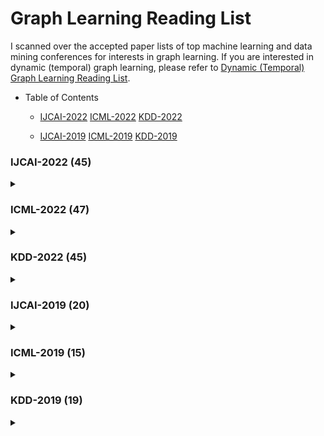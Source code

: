 # Graph Learning Reading List

I scanned over the accepted paper lists of top machine learning and data mining conferences for interests in graph learning. If you are interested in dynamic (temporal) graph learning, please refer to [Dynamic (Temporal) Graph Learning Reading List](https://github.com/doujiang-zheng/Dynamic-Temporal-Graph-Learning-Reading-List).

- Table of Contents
  - [IJCAI-2022](#ijcai-2022-45) [ICML-2022](#icml-2022-47) [KDD-2022](#kdd-2022-45)

  - [IJCAI-2019](#ijcai-2019-20) [ICML-2019](#icml-2019-15) [KDD-2019](#kdd-2019-19)

### IJCAI-2022 (45)
<details>
  <summary></summary>
  <li> A Simple yet Effective Method for Graph Classification </li> 
  <li> Subgraph Neighboring Relations Infomax for Inductive Link Prediction on Knowledge Graphs </li> 
  <li> GRELEN: Multivariate Time Series Anomaly Detection from the Perspective of Graph Relational Learning </li> 
  <li> CGMN: A Contrastive Graph Matching Network for Self-Supervised Graph Similarity Learning </li> 
  <li> RAW-GNN: RAndom Walk Aggregation based Graph Neural Network </li> 
  <li> Spiking Graph Convolutional Networks </li> 
  <li> Ensemble Multi-Relational Graph Neural Networks </li> 
  <li> Graph Masked Autoencoder Enhanced Predictor for Neural Architecture Search </li> 
  <li> A Sparse-Motif Ensemble Graph Convolutional Network against Over-smoothing </li> 
  <li> Deep Graph Matching for Partial Label Learning </li> 
  <li> Multi-Graph Fusion Networks for Urban Region Embedding </li> 
  <li> Learning Graph-based Residual Aggregation Network for Group Activity Recognition </li> 
  <li> Modeling Precursors for Temporal Knowledge Graph Reasoning via Auto-encoder Structure </li> 
  <li> Stabilizing and Enhancing Link Prediction through Deepened Graph Auto-Encoders </li> 
  <li> Augmenting Knowledge Graphs for Better Link Prediction </li> 
  <li> Entity Alignment with Reliable Path Reasoning and Relation-aware Heterogeneous Graph Transformer </li> 
  <li> Hierarchical Diffusion Scattering Graph Neural Network </li> 
  <li> Bootstrapping Informative Graph Augmentation via A Meta Learning Approach </li> 
  <li> Dynamic Graph Learning Based on Hierarchical Memory for Origin-Destination Demand Prediction </li> 
  <li> Data-Free Adversarial Knowledge Distillation for Graph Neural Networks </li> 
  <li> Enhancing Sequential Recommendation with Graph Contrastive Learning </li> 
  <li> FAITH: Few-Shot Graph Classification with Hierarchical Task Graphs </li> 
  <li> Eliminating Backdoor Triggers for Deep Neural Networks Using Attention Relation Graph Distillation </li> 
  <li> RecipeRec: A Heterogeneous Graph Learning Model for Recipe Recommendation </li> 
  <li> Long-term Spatio-Temporal Forecasting via Dynamic Multiple-Graph Attention </li> 
  <li> MERIT: Learning Multi-level Representations on Temporal Graphs </li> 
  <li> Beyond Homophily: Structure-aware Path Aggregation Graph Neural Network </li> 
  <li> Raising the Bar in Graph-level Anomaly Detection </li> 
  <li> Fine-Tuning Graph Neural Networks via Graph Topology induced Optimal Transport </li> 
  <li> Attributed Graph Clustering with Dual Redundancy Reduction </li> 
  <li> FOGS: First-Order Gradient Supervision with Learning-based Graph for Traffic Flow Forecasting </li> 
  <li> SGAT: Simplicial Graph Attention Network </li> 
  <li> Recipe2Vec: Multi-modal Recipe Representation Learning with Graph Neural Networks </li> 
  <li> Adversarial Explanations for Knowledge Graph Embeddings </li> 
  <li> Table2Graph: Transforming Tabular Data to Unified Weighted Graph </li> 
  <li> Regularized Graph Structure Learning with Semantic Knowledge for Multi-variates Time-Series Forecasting </li> 
  <li> Multi-view Unsupervised Graph Representation Learning </li> 
  <li> TiRGN: Time-Guided Recurrent Graph Network with Local-Global Historical Patterns for Temporal Knowledge Graph Reasoning </li> 
  <li> Rethinking the setting of semi-supervised learning on graphs </li> 
  <li> GraphDIVE: Graph Classification by Mixture of Diverse Experts </li> 
  <li> DyGRAIN: An Incremental Learning Framework for Dynamic Graphs </li> 
  <li> Learning Continuous Graph Structure with Bilevel Programming for Graph Neural Networks </li> 
  <li> Hypergraph Structure Learning for Hypergraph Neural Networks </li> 
  <li> Proximity Enhanced Graph Neural Networks with Channel Contrast </li> 
  <li> Self-supervised Graph Neural Networks for Multi-behavior Recommendation </li> 
</details>

### ICML-2022 (47)
<details>
    <summary></summary>
    <li> Convergence of Invariant Graph Networks </li> 
    <li> The Infinite Contextual Graph Markov Model </li> 
    <li> Structure-Aware Transformer for Graph Representation Learning </li> 
    <li> Faster Fundamental Graph Algorithms via Learned Predictions </li> 
    <li> Deep Variational Graph Convolutional Recurrent Network for Multivariate Time Series Anomaly Detection </li> 
    <li> Knowledge Base Question Answering by Case-based Reasoning over Subgraphs </li> 
    <li> SE(3) Equivariant Graph Neural Networks with Complete Local Frames </li> 
    <li> pathGCN: Learning General Graph Spatial Operators from Paths </li> 
    <li> $p$-Laplacian Based Graph Neural Networks </li> 
    <li> On the Equivalence Between Temporal and Static Equivariant Graph Representations </li> 
    <li> Large-Scale Graph Neural Architecture Search </li> 
    <li> Boosting Graph Structure Learning with Dummy Nodes </li> 
    <li> G-Mixup: Graph Data Augmentation for Graph Classification </li> 
    <li> GNNRank: Learning Global Rankings from Pairwise Comparisons via Directed Graph Neural Networks </li> 
    <li> Neuron Dependency Graphs: A Causal Abstraction of Neural Networks </li> 
    <li> Going Deeper into Permutation-Sensitive Graph Neural Networks </li> 
    <li> Score-based Generative Modeling of Graphs via the System of Stochastic Differential Equations </li> 
    <li> Comprehensive Analysis of Negative Sampling in Knowledge Graph Representation Learning </li> 
    <li> G$^2$CN: Graph Gaussian Convolution Networks with Concentrated Graph Filters </li> 
    <li> Generalization Guarantee of Training Graph Convolutional Networks with Graph Topology Sampling </li> 
    <li> Let Invariant Rationale Discovery Inspire Graph Contrastive Learning </li> 
    <li> Finding Global Homophily in Graph Neural Networks When Meeting Heterophily </li> 
    <li> Local Augmentation for Graph Neural Networks </li> 
    <li> Interpretable and Generalizable Graph Learning via Stochastic Attention Mechanism </li> 
    <li> SpeqNets: Sparsity-aware permutation-equivariant graph networks </li> 
    <li> A Theoretical Comparison of Graph Neural Network Extensions </li> 
    <li> Pocket2Mol: Efficient Molecular Sampling Based on 3D Protein Pockets </li> 
    <li> Nonlinear Feature Diffusion on Hypergraphs </li> 
    <li> Graph Neural Architecture Search Under Distribution Shifts </li> 
    <li> 3D Infomax improves GNNs for Molecular Property Prediction </li> 
    <li> Rethinking Graph Neural Networks for Anomaly Detection </li> 
    <li> Cross-Space Active Learning on Graph Convolutional Networks </li> 
    <li> How Powerful are Spectral Graph Neural Networks </li> 
    <li> Structural Entropy Guided Graph Hierarchical Pooling </li> 
    <li> ProGCL: Rethinking Hard Negative Mining in Graph Contrastive Learning </li> 
    <li> Self-Supervised Representation Learning via Latent Graph Prediction </li> 
    <li> Efficient Computation of Higher-Order Subgraph Attribution via Message Passing </li> 
    <li> Cycle Representation Learning for Inductive Relation Prediction </li> 
    <li> Omni-Granular Ego-Semantic Propagation for Self-Supervised Graph Representation Learning </li> 
    <li> A New Perspective on the Effects of Spectrum in Graph Neural Networks </li> 
    <li> Molecular Representation Learning via Heterogeneous Motif Graph Neural Networks </li> 
    <li> GraphFM: Improving Large-Scale GNN Training via Feature Momentum </li> 
    <li> GALAXY: Graph-based Active Learning at the Extreme </li> 
    <li> Deep and Flexible Graph Neural Architecture Search </li> 
    <li> NAFS: A Simple yet Tough-to-beat Baseline for Graph Representation Learning </li> 
    <li> Learning from Counterfactual Links for Link Prediction </li> 
    <li> Neural-Symbolic Models for Logical Queries on Knowledge Graphs </li> 
</details>

### KDD-2022 (45)
<details>
    <summary></summary>
    <li> Streaming Graph Neural Networks with Generative Replay </li> 
    <li> Causal Attention for Graph Classification </li> 
    <li> FlowGEN: A Generative Model for Flow Graphs </li> 
    <li> Graph-in-Graph Network for Automatic Gene Ontology Description Generation </li> 
    <li> Geometer: Graph Few-Shot Class-Incremental Learning via Prototype Representation </li> 
    <li> Repository Embedding via Heterogeneous Graph Adversarial Contrastive Learning </li> 
    <li> Towards a Native Quantum Paradigm for Graph Representation Learning: a Sampling-based Recurrent Embedding Approach </li> 
    <li> Subset Node Anomaly Tracking over Large Dynamic Graphs </li> 
    <li> TrajGAT: A Graph-based Long-term Dependency Modeling Approach for Trajectory Similarity Computation </li> 
    <li> ROLAND: Graph Learning Framework for Dynamic Graphs </li> 
    <li> Graph Neural Networks with Node-wise Architecture </li> 
    <li> Improving Social Network Embedding via New Second-Order Continuous Graph Neural Networks </li> 
    <li> Few-shot Heterogeneous Graph Learning via Cross-domain Knowledge Transfer </li> 
    <li> Multiplex Heterogeneous Graph Convolutional Network </li> 
    <li> Disentangled Heterogeneous Dynamic Graph Learning for Opioid Overdose Prediction </li> 
    <li> Graph-Flashback Network for Next Location Recommendation </li> 
    <li> Mining Spatio-Temporal Relations via Self-Paced Graph Contrastive Learning </li> 
    <li> Learning Binarized Graph Representations with Multi-faceted Quantization Reinforcement for Top-K Recommendation </li> 
    <li> Spatio-Temporal Graph Few-Shot Learning with Cross-City Knowledge Transfer </li> 
    <li> Dual Bidirectional Graph Convolutional Networks for Zero-shot Node Classification </li> 
    <li> Variational Graph Author Topic Modeling </li> 
    <li> Learning Causal Effects on Hypergraphs </li> 
    <li> Meta-Learned Metrics over Multi-Evolution Temporal Graphs </li> 
    <li> On Structural Explanation of Bias in Graph Neural Networks </li> 
    <li> GUIDE: Group Equality Informed Individual Fairness in Graph Neural Networks </li> 
    <li> Training Graph Neural Networks in Extreme Low-Data Regime </li> 
    <li> A Spectral Representation of Networks: The Path of Subgraphs </li> 
    <li> Enhancing Machine Learning Approaches for Graph Optimization Problems with Diversifying Graph Augmentation </li> 
    <li> COSTA: Covariance-Preserving Feature Augmentation for Graph Contrastive Learning </li> 
    <li> Condensing Graphs via One-Step Gradient Matching </li> 
    <li> Graph Structural Attack by Perturbing Spectral Distance </li> 
    <li> Feature Overcorrelation in Deep Graph Neural Networks: A New Perspective </li> 
    <li> Mask and Reason: Pre-Training Knowledge Graph Transformers for Complex Logical Queries </li> 
    <li> Fair View Graph Neural Network for Fair Node Representation Learning </li> 
    <li> Domain Adaptation in Physical Systems via Graph Kernel </li> 
    <li> How does Heterophily Impact Robustness of Graph Neural Networks? Theoretical Connections and Practical Implications </li> 
    <li> Pre-training Enhanced Spatial-temporal Graph Neural Network for Multivariate Time Series Forecasting </li> 
    <li> OODGAT: Learning on Graphs with Out-of-distribution Nodes </li> 
    <li> Compressing Deep Graph Neural Networks via Adversarial Knowledge Distillation </li> 
    <li> GraphMAE: Self-Supervised Masked Graph Autoencoders </li> 
    <li> Instant Graph Neural Networks for Dynamic Graphs </li> 
    <li> Multi-Behavior Hypergraph-Enhanced Transformer for Next-Item Recommendation </li> 
    <li> GPPT: Graph Pre-training and Prompt Tuning to Generalize Graph Neural Networks </li> 
    <li> Motif Prediction with Graph Neural Networks </li> 
    <li> Knowledge-Guided Pre-training of Graph Transformer for Molecular Property Prediction </li> 
</details>

### IJCAI-2019 (20)
<details>
    <summary></summary>
    <li>  A Degeneracy Framework for Scalable Graph Autoencoders </li>
    <li>  Adversarial Examples on Graph Data: Deep Insights into Attack and Defense </li>
    <li>  Attributed Graph Clustering via Adaptive Graph Convolution </li>
    <li>  Attributed Graph Clustering: A Deep Attentional Embedding Approach </li>
    <li>  Binarized Collaborative Filtering with Distilling Graph Convolutional Networks </li>
    <li>  Fairwalk: Towards Fair Graph Embedding </li>
    <li>  Fine-grained Event Categorization with Heterogeneous Graph Convolutional Networks </li>
    <li>  GCN-LASE: Towards Adequately Incorporating Link Attributes in Graph Convolutional Networks </li>
    <li>  Graph WaveNet for Deep Spatial-Temporal Graph Modeling </li>
    <li>  Hierarchical Graph Convolutional Networks for Semi-supervised Node Classification </li>
    <li>  Large Scale Evolving Graphs with Burst Detection </li>
    <li>  MR-GNN: Multi-Resolution and Dual Graph Neural Network for Predicting Structured Entity Interactions </li>
    <li>  Multi-view Knowledge Graph Embedding for Entity Alignment </li>
    <li>  Node Embedding over Temporal Graphs </li>
    <li>  Semi-supervised User Profiling with Heterogeneous Graph Attention Networks </li>
    <li>  SPAGAN: Shortest Path Graph Attention Network </li>
    <li>  Unsupervised Inductive Graph-Level Representation Learning via Graph-Graph Proximity </li>
    <li>  Tree Sampling Divergence: An Information-Theoretic Metric for Hierarchical Graph Clustering </li>
    <li>  Topology Attack and Defense for Graph Neural Networks: An Optimization Perspective </li>
    <li>  STAR-GCN: Stacked and Reconstructed Graph Convolutional Networks for Recommender Systems </li>
</details>

### ICML-2019 (15)
<details>
    <summary></summary>
    <li>  Self-Attention Graph Pooling </li>
    <li>  Graph U-Nets </li>
    <li>  Adversarial Attacks on Node Embeddings via Graph Poisoning </li>
    <li>  Simplifying Graph Convolutional Networks </li>
    <li>  MixHop: High-Order Graph Convolutional Architectures via Sparsified Neighborhood Mixing </li>
    <li>  Position-aware Graph Neural Networks </li>
    <li>  Relational Pooling for Graph Representations </li>
    <li>  Disentangled Graph Convolutional Network </li>
    <li>  Learning Discrete Structures for Graph Neural Networks </li>
    <li>  Stochastic Blockmodels meet Graph Neural Networks </li>
    <li>  Graphite: Iterative Generative Modeling of Graphs </li>
    <li>  Ego-CNN: Distributed, Egocentric Representations of Graphs for Detecting Critical Structures </li>
    <li>  Learning to Exploit Long-term Relational Dependencies in Knowledge Graphs </li>
    <li>  Spectral Clustering of Signed Graphs via Matrix Power Means </li>
    <li>  Random Walks on Hypergraphs with Edge<li>Dependent Vertex Weights </li>
</details>

### KDD-2019 (19)
<details>
    <summary></summary>
    <li>  A Representation Learning Framework for Property Graphs </li>
    <li>  Cluster-GCN: An Efficient Algorithm for Training Deep and Large Graph Convolutional Networks </li>
    <li>  DEMO-Net: Degree-specific Graph Neural Networks for Node and Graph Classification </li>
    <li>  Estimating Graphlet Statistics via Lifting </li>
    <li>  Estimating Node Importance in Knowledge Graphs Using Graph Neural Networks </li>
    <li>  Fast and Accurate Anomaly Detection in Dynamic Graphs with a Two-Pronged Approach </li>
    <li>  Graph Recurrent Networks with Attributed Random Walks </li>
    <li>  Graph Representation Learning via Hard and Channel-Wise Attention Networks </li>
    <li>  Graph-based Semi-Supervised & Active Learning for Edge Flows </li>
    <li>  Knowledge-aware Graph Neural Networks with Label Smoothness Regularization for Recommender Systems </li>
    <li>  Learning Dynamic Context Graphs for Predicting Social Events </li>
    <li>  NodeSketch: Highly-Efficient Graph Embeddings via Recursive Sketching </li>
    <li>  Predicting Path Failure In Time-Evolving Graphs </li>
    <li>  Robust Graph Convolutional Networks Against Adversarial Attacks </li>
    <li>  Scalable Graph Embeddings via Sparse Transpose Proximities </li>
    <li>  Stability and Generalization of Graph Convolutional Neural Networks </li>
    <li>  Characterizing and Forecasting User Engagement with In-app Action Graph: A Case Study of Snapchat </li>
    <li>  Metapath-guided Heterogeneous Graph Neural Network for Intent Recommendation </li>
    <li>  OAG: Toward Linking Large-scale Heterogeneous Entity Graphs </li>
    </details>
